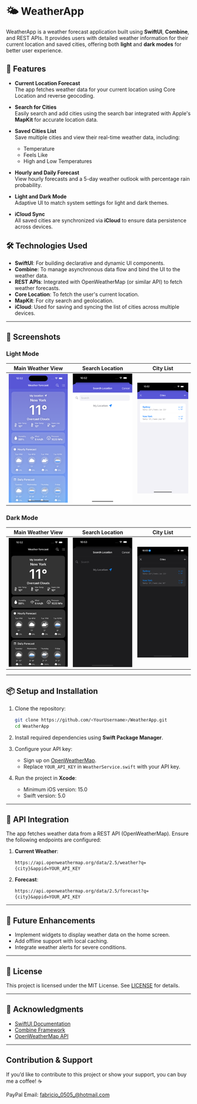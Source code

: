 # 🌤️ WeatherApp

WeatherApp is a weather forecast application built using **SwiftUI**, **Combine**, and REST APIs. It provides users with detailed weather information for their current location and saved cities, offering both **light** and **dark modes** for better user experience.

## 🚀 Features

- **Current Location Forecast**  
  The app fetches weather data for your current location using Core Location and reverse geocoding.

- **Search for Cities**  
  Easily search and add cities using the search bar integrated with Apple's **MapKit** for accurate location data.

- **Saved Cities List**  
  Save multiple cities and view their real-time weather data, including:
  - Temperature
  - Feels Like
  - High and Low Temperatures

- **Hourly and Daily Forecast**  
  View hourly forecasts and a 5-day weather outlook with percentage rain probability.

- **Light and Dark Mode**  
  Adaptive UI to match system settings for light and dark themes.

- **iCloud Sync**  
  All saved cities are synchronized via **iCloud** to ensure data persistence across devices.

## 🛠️ Technologies Used

- **SwiftUI**: For building declarative and dynamic UI components.
- **Combine**: To manage asynchronous data flow and bind the UI to the weather data.
- **REST APIs**: Integrated with OpenWeatherMap (or similar API) to fetch weather forecasts.
- **Core Location**: To fetch the user's current location.
- **MapKit**: For city search and geolocation.
- **iCloud**: Used for saving and syncing the list of cities across multiple devices.

---

## 📸 Screenshots

### **Light Mode**

| Main Weather View  | Search Location | City List |
|:------------------:|:---------------:|:---------:|
| ![Light Main](Screenshots/Weather-Forecast-Light-Mode.png) | ![Light Search](Screenshots/Weather-findCity-Light-Mode.png) | ![Light List](Screenshots/Weather-CityList-Light-Mode.png) |

### **Dark Mode**

| Main Weather View  | Search Location | City List |
|:------------------:|:---------------:|:---------:|
| ![Dark Main](Screenshots/Weather-Forecast-Dark-Mode.png) | ![Dark Search](Screenshots/Weather-findCity-Dark-Mode.png) | ![Dark List](Screenshots/Weather-CityList-Dark-Mode.png) |

---

## 📦 Setup and Installation

1. Clone the repository:
   ```bash
   git clone https://github.com/<YourUsername>/WeatherApp.git
   cd WeatherApp
   ```

2. Install required dependencies using **Swift Package Manager**.

3. Configure your API key:
   - Sign up on [OpenWeatherMap](https://openweathermap.org/api).
   - Replace `YOUR_API_KEY` in `WeatherService.swift` with your API key.

4. Run the project in **Xcode**:
   - Minimum iOS version: 15.0  
   - Swift version: 5.0

---

## 🔑 API Integration

The app fetches weather data from a REST API (OpenWeatherMap). Ensure the following endpoints are configured:

1. **Current Weather**:  
   ```
   https://api.openweathermap.org/data/2.5/weather?q={city}&appid=YOUR_API_KEY
   ```

2. **Forecast**:  
   ```
   https://api.openweathermap.org/data/2.5/forecast?q={city}&appid=YOUR_API_KEY
   ```

---

## 🎯 Future Enhancements

- Implement widgets to display weather data on the home screen.
- Add offline support with local caching.
- Integrate weather alerts for severe conditions.

---

## 📄 License

This project is licensed under the MIT License. See [LICENSE](LICENSE) for details.

---

## 🙌 Acknowledgments

- [SwiftUI Documentation](https://developer.apple.com/documentation/swiftui)
- [Combine Framework](https://developer.apple.com/documentation/combine)
- [OpenWeatherMap API](https://openweathermap.org/api)

---

##  Contribution & Support

If you’d like to contribute to this project or show your support, you can buy me a coffee! ☕

PayPal Email: fabricio_0505_@hotmail.com
